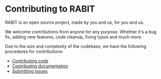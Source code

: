 # Contributing to RABIT

RABIT is an open source project, made by you and us, for you and us.

We welcome contributions from anyone for any purpose. Whether it's a bug fix, adding new features, code cleanup, fixing typos and much more.

Due to the size and complexity of the codebase, we have the following procedures for contributions:

- [Contributing code](./contributing-code.md)
- [Contributing documentation](./contributing-docs.md)
- [Submitting issues](./issues.md)

